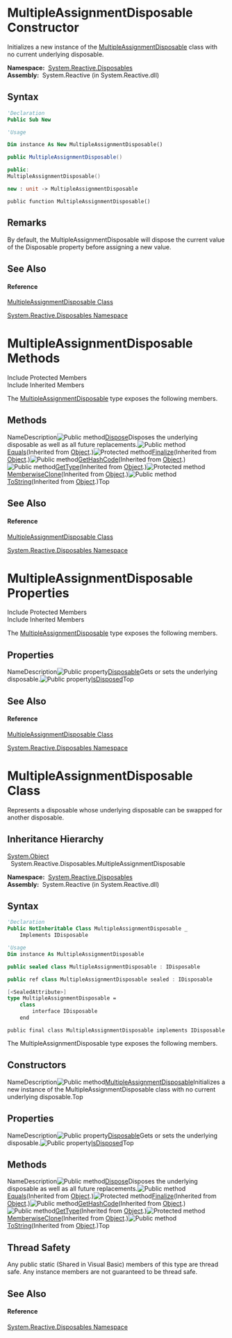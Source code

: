# MultipleAssignmentDisposable Constructor

Initializes a new instance of the [MultipleAssignmentDisposable](MultipleAssignmentDisposable\MultipleAssignmentDisposable.md) class with no current underlying disposable.

**Namespace:**  [System.Reactive.Disposables](System.Reactive.Disposables\System.Reactive.Disposables.md)  
**Assembly:**  System.Reactive (in System.Reactive.dll)

## Syntax

```vb
'Declaration
Public Sub New
```

```vb
'Usage

Dim instance As New MultipleAssignmentDisposable()
```

```csharp
public MultipleAssignmentDisposable()
```

```c++
public:
MultipleAssignmentDisposable()
```

```fsharp
new : unit -> MultipleAssignmentDisposable
```

```jscript
public function MultipleAssignmentDisposable()
```

## Remarks

By default, the MultipleAssignmentDisposable will dispose the current value of the Disposable property before assigning a new value.

## See Also

#### Reference

[MultipleAssignmentDisposable Class](MultipleAssignmentDisposable\MultipleAssignmentDisposable.md)

[System.Reactive.Disposables Namespace](System.Reactive.Disposables\System.Reactive.Disposables.md)






# MultipleAssignmentDisposable Methods

Include Protected Members  
Include Inherited Members

The [MultipleAssignmentDisposable](MultipleAssignmentDisposable\MultipleAssignmentDisposable.md) type exposes the following members.

## Methods

NameDescription![Public method](images\Hh303103.pubmethod(en-us,VS.103).gif "Public method")[Dispose](Dispose\MultipleAssignmentDisposable.Dispose.md)Disposes the underlying disposable as well as all future replacements.![Public method](images\Hh303103.pubmethod(en-us,VS.103).gif "Public method")[Equals](https://msdn.microsoft.com/en-us/library/m:system.object.equals(system.object)(v=VS.103))(Inherited from [Object](https://msdn.microsoft.com/en-us/library/e5kfa45b).)![Protected method](images\Hh303103.protmethod(en-us,VS.103).gif "Protected method")[Finalize](https://msdn.microsoft.com/en-us/library/4k87zsw7)(Inherited from [Object](https://msdn.microsoft.com/en-us/library/e5kfa45b).)![Public method](images\Hh303103.pubmethod(en-us,VS.103).gif "Public method")[GetHashCode](https://msdn.microsoft.com/en-us/library/zdee4b3y)(Inherited from [Object](https://msdn.microsoft.com/en-us/library/e5kfa45b).)![Public method](images\Hh303103.pubmethod(en-us,VS.103).gif "Public method")[GetType](https://msdn.microsoft.com/en-us/library/dfwy45w9)(Inherited from [Object](https://msdn.microsoft.com/en-us/library/e5kfa45b).)![Protected method](images\Hh303103.protmethod(en-us,VS.103).gif "Protected method")[MemberwiseClone](https://msdn.microsoft.com/en-us/library/57ctke0a)(Inherited from [Object](https://msdn.microsoft.com/en-us/library/e5kfa45b).)![Public method](images\Hh303103.pubmethod(en-us,VS.103).gif "Public method")[ToString](https://msdn.microsoft.com/en-us/library/7bxwbwt2)(Inherited from [Object](https://msdn.microsoft.com/en-us/library/e5kfa45b).)Top

## See Also

#### Reference

[MultipleAssignmentDisposable Class](MultipleAssignmentDisposable\MultipleAssignmentDisposable.md)

[System.Reactive.Disposables Namespace](System.Reactive.Disposables\System.Reactive.Disposables.md)





# MultipleAssignmentDisposable Properties

Include Protected Members  
Include Inherited Members

The [MultipleAssignmentDisposable](MultipleAssignmentDisposable\MultipleAssignmentDisposable.md) type exposes the following members.

## Properties

NameDescription![Public property](images\Hh211972.pubproperty(en-us,VS.103).gif "Public property")[Disposable](Disposable\MultipleAssignmentDisposable.Disposable.md)Gets or sets the underlying disposable.![Public property](images\Hh211972.pubproperty(en-us,VS.103).gif "Public property")[IsDisposed](IsDisposed\MultipleAssignmentDisposable.IsDisposed.md)Top

## See Also

#### Reference

[MultipleAssignmentDisposable Class](MultipleAssignmentDisposable\MultipleAssignmentDisposable.md)

[System.Reactive.Disposables Namespace](System.Reactive.Disposables\System.Reactive.Disposables.md)





# MultipleAssignmentDisposable Class

Represents a disposable whose underlying disposable can be swapped for another disposable.

## Inheritance Hierarchy

[System.Object](https://msdn.microsoft.com/en-us/library/e5kfa45b)  
  System.Reactive.Disposables.MultipleAssignmentDisposable

**Namespace:**  [System.Reactive.Disposables](System.Reactive.Disposables\System.Reactive.Disposables.md)  
**Assembly:**  System.Reactive (in System.Reactive.dll)

## Syntax

```vb
'Declaration
Public NotInheritable Class MultipleAssignmentDisposable _
    Implements IDisposable
```

```vb
'Usage
Dim instance As MultipleAssignmentDisposable
```

```csharp
public sealed class MultipleAssignmentDisposable : IDisposable
```

```c++
public ref class MultipleAssignmentDisposable sealed : IDisposable
```

```fsharp
[<SealedAttribute>]
type MultipleAssignmentDisposable =  
    class
        interface IDisposable
    end
```

```jscript
public final class MultipleAssignmentDisposable implements IDisposable
```

The MultipleAssignmentDisposable type exposes the following members.

## Constructors

NameDescription![Public method](images\Hh303103.pubmethod(en-us,VS.103).gif "Public method")[MultipleAssignmentDisposable](MultipleAssignmentDisposable\MultipleAssignmentDisposable.md)Initializes a new instance of the MultipleAssignmentDisposable class with no current underlying disposable.Top

## Properties

NameDescription![Public property](images\Hh211972.pubproperty(en-us,VS.103).gif "Public property")[Disposable](Disposable\MultipleAssignmentDisposable.Disposable.md)Gets or sets the underlying disposable.![Public property](images\Hh211972.pubproperty(en-us,VS.103).gif "Public property")[IsDisposed](IsDisposed\MultipleAssignmentDisposable.IsDisposed.md)Top

## Methods

NameDescription![Public method](images\Hh303103.pubmethod(en-us,VS.103).gif "Public method")[Dispose](Dispose\MultipleAssignmentDisposable.Dispose.md)Disposes the underlying disposable as well as all future replacements.![Public method](images\Hh303103.pubmethod(en-us,VS.103).gif "Public method")[Equals](https://msdn.microsoft.com/en-us/library/m:system.object.equals(system.object)(v=VS.103))(Inherited from [Object](https://msdn.microsoft.com/en-us/library/e5kfa45b).)![Protected method](images\Hh303103.protmethod(en-us,VS.103).gif "Protected method")[Finalize](https://msdn.microsoft.com/en-us/library/4k87zsw7)(Inherited from [Object](https://msdn.microsoft.com/en-us/library/e5kfa45b).)![Public method](images\Hh303103.pubmethod(en-us,VS.103).gif "Public method")[GetHashCode](https://msdn.microsoft.com/en-us/library/zdee4b3y)(Inherited from [Object](https://msdn.microsoft.com/en-us/library/e5kfa45b).)![Public method](images\Hh303103.pubmethod(en-us,VS.103).gif "Public method")[GetType](https://msdn.microsoft.com/en-us/library/dfwy45w9)(Inherited from [Object](https://msdn.microsoft.com/en-us/library/e5kfa45b).)![Protected method](images\Hh303103.protmethod(en-us,VS.103).gif "Protected method")[MemberwiseClone](https://msdn.microsoft.com/en-us/library/57ctke0a)(Inherited from [Object](https://msdn.microsoft.com/en-us/library/e5kfa45b).)![Public method](images\Hh303103.pubmethod(en-us,VS.103).gif "Public method")[ToString](https://msdn.microsoft.com/en-us/library/7bxwbwt2)(Inherited from [Object](https://msdn.microsoft.com/en-us/library/e5kfa45b).)Top

## Thread Safety

Any public static (Shared in Visual Basic) members of this type are thread safe. Any instance members are not guaranteed to be thread safe.

## See Also

#### Reference

[System.Reactive.Disposables Namespace](System.Reactive.Disposables\System.Reactive.Disposables.md)









